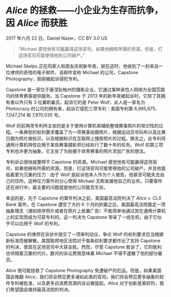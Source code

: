 # _Alice_ 的拯救——小企业为生存而抗争，因 _Alice_ 而获胜

2017 年六月 22 日，Daniel Nazer，CC BY 3.0 US

> “Michael 感觉他有可能赢得这场官司，如果他拥有所需的资源。但是，打这场官司可能使得他的公司破产。”

Michael Skelps 正在同家人和朋友庆祝新年夜，就在这时，他收到了一封来自一位律师的奇怪的电子邮件。该邮件宣称 Michael 的公司，Capstone Photography，刚刚被起诉侵犯专利。

Capstone 是一家位于康涅狄格州的摄影企业。它通过某种承包人网络为全国范围内的体育赛事提供服务。当 Capstone 于 2013 年的新年夜被起诉时，它除了其拥有者以外只有 3 位兼职雇员。起诉它的是 Peter Wolf，此人是一家名为 Photocrazy 的公司的拥有者，起诉它侵犯三项专利：美国专利第 6,985,875、7,047,214 和 7,870,035 号。

Wolf 的前两项专利所主张的是关于使用计算机来辅助整理赛事照片的常识性的过程。一条典型的权利要求覆盖了为一项赛事拍摄照片，根据运动员号码布以及比赛日期为照片做标识，以及根据标识在互联网上搜索照片的过程。换言之，此专利将通用计算机特性应用于某些赛事摄影师已经执行了数十年的任务。Wolf 的第三项专利也许更为抽象，它主张了为拍摄于体育赛事的照片添加广告的想法。

专利诉讼很快就要榨干 Capstone 的资源。Michael 感觉他有可能赢得这场官司，如果他拥有所需的资源。但是，打这场官司可能使得他的公司破产。并且他面临着更为沉重的压力：由于 Wolf 是起诉他本人作为个人被告，他甚至可能失去自己的住所。这种压力案件的分心使得 Michael 无暇发展他自己的业务。只要案件还在进行中，最主要的问题就是他的公司能否生存。

幸运的是，先于 Capstone 的案件判决之前，美国最高法院判决了 _Alice v. CLS Bank_ 案件。在 Capstone 遭受了大约 6 个月的折磨之后，美国最高法院裁定一项抽象理念（诸如排序照片或者在照片上放置广告）不能简单地通过其在通用计算机上的实现而成为可获专利的。这一判决为 Capstone 带来了一线生机，由于它似乎可以应用于 Wolf 的专利。

Capstone 的律师在诉状中提交了一项审判动议，争论 Wolf 的权利要求应当根据新标准而被解散。美国联邦地区法院对于每条权利要求都作出了支持 Capstone 的判决，使其在这场官司中大获全胜。然而，尽管 Capstone 胜诉了，它的胜利也伴随着沉重的代价。数月的诉讼费用意味着 Michael 不得不遣散了他的部分雇员。

_Alice_ 很可能拯救了 Capstone Photography 免遭破产的厄运。但是，如果美国国会推翻 _Alice_，我们将会预见更多诸如此类的官司。我们将会预见更多抽象的软件专利被批准，以及更多白浪费资源的诉讼被提起。_Alice_ 对于创新是美好的，我们希望国会维持最高法院的判决。

